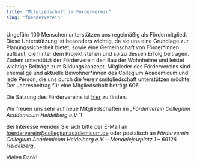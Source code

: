 ```yaml
---
title: "Mitgliedschaft im Förderverein"
slug: "foerderverein"
---
```


Ungefähr 100 Menschen unterstützen uns regelmäßig als Fördermitglied. Diese Unterstützung ist besonders wichtig, da sie uns eine Grundlage zur Planungssicherheit bietet, sowie eine Gemeinschaft von Förder\*innen aufbaut, die hinter dem Projekt stehen und so zu dessen Erfolg beitragen. Zudem unterstützt der Förderverein den Bau der Wohnheime und leistet wichtige Beiträge zum Bildungskonzept.
Mitglieder des Fördervereins sind ehemalige und aktuelle Bewohner\*innen des Collegium Academicum und jede Person, die uns durch die Vereinsmitgliedschaft unterstützen möchte. Der Jahresbeitrag für eine Mitgliedschaft beträgt 60€.

Die Satzung des Fördervereins ist [hier](/docs/230707_Satzung_Foerderverein.pdf) zu finden.

Wir freuen uns sehr auf neue Mitgliedschaften im
_„Förderverein Collegium Academicum Heidelberg e.V.“_!

Bei Interesse wenden Sie sich bitte per E-Mail an
[foerderverein@collegiumacademicum.de](mailto:foerderverein@collegiumacademicum.de) oder
postalisch an _Förderverein Collegium Academicum Heidelberg e.V. – Mendelejewplatz 1 –
69126 Heidelberg_.

Vielen Dank!
